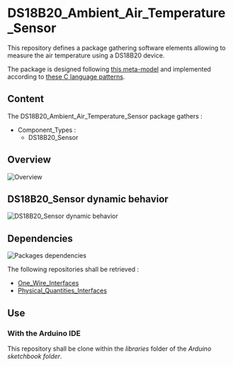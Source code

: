 # DS18B20_Ambient_Air_Temperature_Sensor

This repository defines a package gathering software elements allowing to measure the air
temperature using a DS18B20 device.

The package is designed following
[this meta-model](https://github.com/HomeMadeBots/Embedded_Software_Meta_Model) and implemented
according to [these C language
patterns](https://github.com/HomeMadeBots/C-language-patterns-for-Embedded-Software-Meta-Model).

## Content

The DS18B20_Ambient_Air_Temperature_Sensor package gathers :
* Component_Types :
  * DS18B20_Sensor

## Overview

![Overview](http://www.plantuml.com/plantuml/proxy?cache=no&src=https://raw.github.com/HomeMadeBots/DS18B20_Ambient_Air_Temperature_Sensor/master/doc/overview.puml)

## DS18B20_Sensor dynamic behavior

![DS18B20_Sensor dynamic behavior](http://www.plantuml.com/plantuml/proxy?cache=no&src=https://raw.github.com/HomeMadeBots/DS18B20_Ambient_Air_Temperature_Sensor/master/doc/sd_DS18B20_Sensor.puml)

## Dependencies

![Packages dependencies](http://www.plantuml.com/plantuml/proxy?cache=no&src=https://raw.github.com/HomeMadeBots/DS18B20_Ambient_Air_Temperature_Sensor/master/doc/dependencies.puml)

The following repositories shall be retrieved :
* [One_Wire_Interfaces](https://github.com/HomeMadeBots/One_Wire_Interfaces)
* [Physical_Quantities_Interfaces](https://github.com/HomeMadeBots/Physical_Quantities_Interfaces)

## Use

### With the Arduino IDE

This repository shall be clone within the _libraries_ folder of the _Arduino sketchbook folder_.

